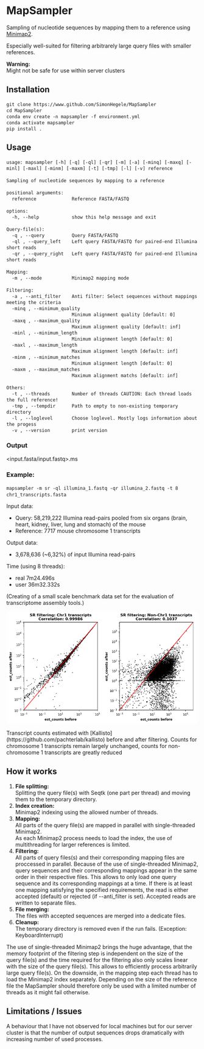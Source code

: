 # MapSampler

Sampling of nucleotide sequences by mapping them to a reference using [Minimap2](https://github.com/lh3/minimap2).

Especially well-suited for filtering arbitrarely large query files with smaller references.

**Warning:**<br>
Might not be safe for use within server clusters

## Installation

```
git clone https://www.github.com/SimonHegele/MapSampler
cd MapSampler
conda env create -n mapsampler -f environment.yml
conda activate mapsampler
pip install .
```

## Usage

```
usage: mapsampler [-h] [-q] [-ql] [-qr] [-m] [-a] [-minq] [-maxq] [-minl] [-maxl] [-minm] [-maxm] [-t] [-tmp] [-l] [-v] reference

Sampling of nucleotide sequences by mapping to a reference

positional arguments:
  reference             Reference FASTA/FASTQ

options:
  -h, --help            show this help message and exit

Query-file(s):
  -q , --query          Query FASTA/FASTQ
  -ql , --query_left    Left query FASTA/FASTQ for paired-end Illumina short reads
  -qr , --query_right   Left query FASTA/FASTQ for paired-end Illumina short reads

Mapping:
  -m , --mode           Minimap2 mapping mode

Filtering:
  -a , --anti_filter    Anti filter: Select sequences without mappings meeting the criteria
  -minq , --minimum_quality
                        Minimum alignment quality [default: 0]
  -maxq , --maximum_quality
                        Maximum alignment quality [default: inf]
  -minl , --minimum_length
                        Minimum alignment length [default: 0]
  -maxl , --maximum_length
                        Maximum alignment length [default: inf]
  -minm , --minimum_matches
                        Minimum alignment length [default: 0]
  -maxm , --maximum_matches
                        Maximum alignment matchs [default: inf]

Others:
  -t , --threads        Number of threads CAUTION: Each thread loads the full reference!
  -tmp , --tempdir      Path to empty to non-existing temporary directory
  -l , --loglevel       Choose loglevel. Mostly logs information about the progess
  -v , --version        print version
```

### Output

<input.fasta/input.fastq>.ms

### Example:

`mapsampler -m sr -ql illumina_1.fastq -qr illumina_2.fastq -t 8 chr1_transcripts.fasta`

Input data:
- Query:     58,219,222 Illumina read-pairs pooled from six organs (brain, heart, kidney, liver, lung and stomach) of the mouse
- Reference: 7717 mouse chromosome 1 transcripts

Output data:
- 3,678,636 (~6,32%) of input Illumina read-pairs

Time (using 8 threads):
- real 7m24.496s
- user 36m32.332s

(Creating of a small scale benchmark data set for the evaluation of transcriptome assembly tools.)

<p align="center">
  <img src="ms_example.png" alt="Meine Bildunterschrift" width="500"/>
</p>
Transcript counts estimated with [Kallisto](https://github.com/pachterlab/kallisto) before and after filtering. Counts for chromosome 1 transcripts remain largely unchanged, counts for non-chromosome 1 transcripts are greatly reduced

## How it works

1. **File splitting:**<br>
   Splitting the query file(s) with Seqtk (one part per thread) and moving them to the temporary directory.
2. **Index creation:**<br>
   Minimap2 indexing using the allowed number of threads.
3. **Mapping:**<br>
   All parts of the query file(s) are mapped in parallel with single-threaded Minimap2.<br>
   As each Minimap2 process needs to load the index, the use of multithreading for larger references is limited.
4. **Filtering:**<br>
   All parts of query files(s) and their corresponding mapping files are proccessed in parallel.
   Because of the use of single-threaded Minimap2, query sequences and their corresponding mappings appear in the same order in their respective files.
   This allows to only load one query sequence and its corresponding mappings at a time.
   If there is at least one mapping satisfying the specified requirements, the read is either accepted (default) or rejected (if --anti_filter is set).
   Accepted reads are written to separate files.
5. **File merging:**<br>
   The files with accepted sequences are merged into a dedicate files.
6. **Cleanup:**<br>
   The temporary directory is removed even if the run fails. (Exception: KeyboardInterrupt)

The use of single-threaded Minimap2 brings the huge advantage, that the memory footprint of the filtering step is independent on the size of the query file(s) and the time required for the filtering also only scales linear with the size of the query file(s). This allows to efficiently process arbitrarily large query file(s). On the downside, in the mapping step each thread has to load the Minimap2 index separately. Depending on the size of the reference file the MapSampler should therefore only be used with a limited number of threads as it might fail otherwise.

## Limitations / Issues

A behaviour that I have not observed for local machines but for our server cluster is that the number of output sequences drops dramatically with increasing number of used processes.
